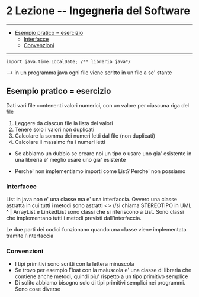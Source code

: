 # 2 Lezione -- Ingegneria del Software

---
<!-- TOC -->
- [ Esempio pratico = esercizio](#esempio-pratico--esercizio)
    - [Interfacce](#interfacce)
    - [Convenzioni](#convenzioni)
<!-- /TOC -->

---


```import java.time.LocalDate; /** libreria java*/``` 

--> in un programma java ogni file viene scritto in un file a se' stante

##  Esempio pratico = esercizio

Dati vari file contenenti valori numerici, con un valore per ciascuna riga del file

1. Leggere da ciascun file la lista dei valori
2. Tenere solo i valori non duplicati
3. Calcolare la somma dei numeri letti dal file (non duplicati)
4. Calcolare il massimo fra i numeri letti

* Se abbiamo un dubbio se creare noi un tipo o usare uno gia' esistente in una libreria e' meglio usare uno gia' esistente

* Perche' non implementiamo importi come List? Perche' non possiamo 

### Interfacce

List in java non e' una classe ma e' una interfaccia. Ovvero una classe astratta in cui tutti i metodi sono astratti
<<interface>> //si chiama STEREOTIPO in UML
^
|
ArrayList e LinkedList sono classi che si riferiscono a List. Sono classi che implementano tutti i metodi previsti dall'interfaccia.

Le due parti dei codici funzionano quando una classe viene implementata tramite l'interfaccia

### Convenzioni

* I tipi primitivi sono scritti con la lettera minuscola
* Se trovo per esempio Float con la maiuscola e' una classe di libreria che contiene anche metodi, quindi piu' rispetto a un tipo primitivo semplice
* Di solito abbiamo bisogno solo di tipi primitivi semplici nei programmi. Sono cose diverse